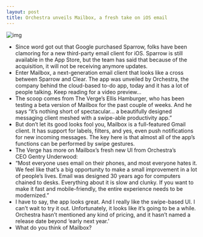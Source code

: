 ```yaml
---
layout: post
title: Orchestra unveils Mailbox, a fresh take on iOS email
---
```

![img](http://media.idownloadblog.com/wp-content/uploads/2012/12/mailbox-app.jpg)
* Since word got out that Google purchased Sparrow, folks have been clamoring for a new third-party email client for iOS. Sparrow is still available in the App Store, but the team has said that because of the acquisition, it will not be receiving anymore updates.
* Enter Mailbox, a next-generation email client that looks like a cross between Sparrow and Clear. The app was unveiled by Orchestra, the company behind the cloud-based to-do app, today and it has a lot of people talking. Keep reading for a video preview…
* The scoop comes from The Verge’s Ellis Hamburger, who has been testing a beta version of Mailbox for the past couple of weeks. And he says “it’s nothing short of spectacular… a beautifully designed messaging client meshed with a swipe-able productivity app.”
* But don’t let its good looks fool you, Mailbox is a full-featured Gmail client. It has support for labels, filters, and yes, even push notifications for new incoming messages. The key here is that almost all of the app’s functions can be performed by swipe gestures.
* The Verge has more on Mailbox’s fresh new UI from Orchestra’s CEO Gentry Underwood:
* “Most everyone uses email on their phones, and most everyone hates it. We feel like that’s a big opportunity to make a small improvement in a lot of people’s lives. Email was designed 30 years ago for computers chained to desks. Everything about it is slow and clunky. If you want to make it fast and mobile-friendly, the entire experience needs to be modernized.”
* I have to say, the app looks great. And I really like the swipe-based UI. I can’t wait to try it out. Unfortunately, it looks like it’s going to be a while. Orchestra hasn’t mentioned any kind of pricing, and it hasn’t named a release date beyond ‘early next year.’
* What do you think of Mailbox?

